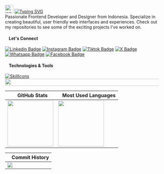 <img src="https://user-images.githubusercontent.com/72663882/171687151-bb31c996-c9d2-49c8-b593-734946893b23.gif" alt="waving hand gif" aria-hidden="true" width="27" /> [![Typing SVG](https://readme-typing-svg.herokuapp.com?font=Roboto&weight=700&size=25&duration=2500&pause=1000&color=F8302E&vCenter=true&random=false&width=200&height=25&lines=Hello!;I'm+Ihwan)](https://git.io/typing-svg) <br>
Passionate Frontend Developer and Designer from Indonesia. Specialize in creating beautiful, user friendly web interfaces and experiences. Check out my repositories to see some of the exciting projects I've worked on.

<h4 align="left"><img src="https://listemoji.com/img/emoji/using/large-red-circle-1f534-microsoft.png" width="9" height="9"/> Let's Connect</h4>

[![Linkedin Badge](https://img.shields.io/badge/-ihwanarfa-0e76a8?style=flat&labelColor=black&logo=linkedin&logoColor=white)](https://www.linkedin.com/in/ihwanarfa/) 
[![Instagram Badge](https://img.shields.io/badge/-ihwanarfa-F8302E?style=flat&labelColor=black&logo=instagram&logoColor=white)](https://www.instagram.com/ihwanarfa/) 
[![Tiktok Badge](https://img.shields.io/badge/-ihwanarfa-764ABC?style=flat&labelColor=black&logo=tiktok&logoColor=white)](https://www.tiktok.com/@ihwanarfa) 
[![X Badge](https://img.shields.io/badge/-ihwanarfa-525252?style=flat&labelColor=black&logo=X&logoColor=white)](https://twitter.com/ihwanarfa) 
[![Whatsapp Badge](https://img.shields.io/badge/-ihwanarfa-0ACF83?style=flat&labelColor=black&logo=whatsapp&logoColor=white)](https://wa.me/6285875029000) 
[![Facebook Badge](https://img.shields.io/badge/-ihwanarfa-0e76a8?style=flat&labelColor=black&logo=facebook&logoColor=white)](https://facebook.com/ihwan.arifandi.5) 

<h4 align="left"><img src="https://listemoji.com/img/emoji/using/large-red-circle-1f534-microsoft.png" width="9" height="9"/> Technologies & Tools</h4>

[![SkillIcons](https://skillicons.dev/icons?i=figma,html,css,tailwind,js,vite,react,nextjs,redux,git,github,nodejs,postman,vscode,vercel)](https://skillicons.dev)
<img src="https://user-images.githubusercontent.com/74038190/212284100-561aa473-3905-4a80-b561-0d28506553ee.gif" height="22.3" width="838"/>

| <img src="https://listemoji.com/img/emoji/using/large-red-circle-1f534-microsoft.png" width="9" height="9"/> GitHub Stats | <img src="https://listemoji.com/img/emoji/using/large-red-circle-1f534-microsoft.png" width="9" height="9"/> Most Used Languages |
|---|---|
| <img height="150" src="https://github-readme-stats.vercel.app/api?username=ihwan4rfa&show_icons=true&theme=swift&rank_icon=github&hide_border=true&hide_title=true"/> | <img height="150" src="https://github-readme-stats.vercel.app/api/top-langs/?username=ihwan4rfa&layout=compact&theme=swift&count_private=true&hide_border=true&hide_title=true"/> |

| <img src="https://listemoji.com/img/emoji/using/large-red-circle-1f534-microsoft.png" width="9" height="9"/> Commit History |
|---|
| <img src="https://github-readme-activity-graph.vercel.app/graph?username=ihwan4rfa&theme=xcode&hide_border=true&area=true&point=F8302E&bg_color=false&hide_title=true&line=ffffff&height=300&days=30&color=A7A8AB" /> |
